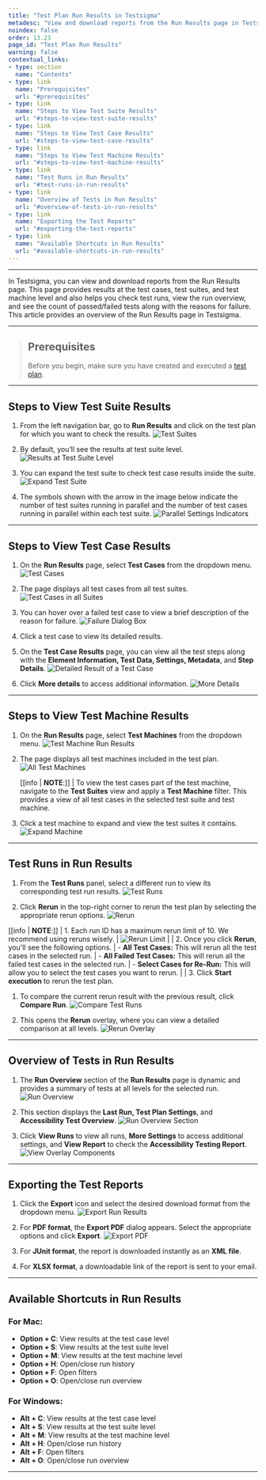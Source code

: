 ```yaml
---
title: "Test Plan Run Results in Testsigma"
metadesc: "View and download reports from the Run Results page in Testsigma | This page provides detailed results at the test cases, suites, and machines levels."
noindex: false
order: 13.23
page_id: "Test Plan Run Results"
warning: false
contextual_links:
- type: section
  name: "Contents"
- type: link
  name: "Prerequisites"
  url: "#prerequisites"
- type: link
  name: "Steps to View Test Suite Results"
  url: "#steps-to-view-test-suite-results"
- type: link
  name: "Steps to View Test Case Results"
  url: "#steps-to-view-test-case-results"
- type: link
  name: "Steps to View Test Machine Results"
  url: "#steps-to-view-test-machine-results"
- type: link
  name: "Test Runs in Run Results"
  url: "#test-runs-in-run-results"
- type: link
  name: "Overview of Tests in Run Results"
  url: "#overview-of-tests-in-run-results"
- type: link
  name: "Exporting the Test Reports"
  url: "#exporting-the-test-reports"
- type: link
  name: "Available Shortcuts in Run Results"
  url: "#available-shortcuts-in-run-results"
---
```


---

In Testsigma, you can view and download reports from the Run Results page. This page provides results at the test cases, test suites, and test machine level and also helps you check test runs, view the run overview, and see the count of passed/failed tests along with the reasons for failure. This article provides an overview of the Run Results page in Testsigma.


---

> ## **Prerequisites**
>
> Before you begin, make sure you have created and executed a [test plan](https://testsigma.com/docs/test-management/test-plans/overview/).

---

## **Steps to View Test Suite Results**

1. From the left navigation bar, go to **Run Results** and click on the test plan for which you want to check the results.
   ![Test Suites](https://s3.amazonaws.com/static-docs.testsigma.com/new_images/projects/applications/Run_Results_Test_Suites.png)

2. By default, you’ll see the results at test suite level. 
   ![Results at Test Suite Level](https://s3.amazonaws.com/static-docs.testsigma.com/new_images/projects/applications/Run_Results_Default_Page.png)

3. You can expand the test suite to check test case results inside the suite. 
   ![Expand Test Suite](https://s3.amazonaws.com/static-docs.testsigma.com/new_images/projects/applications/Expan_Test_Suite_Run_Results.png)
   
4. The symbols shown with the arrow in the image below indicate the number of test suites running in parallel and the number of test cases running in parallel within each test suite.
   ![Parallel Settings Indicators](https://s3.amazonaws.com/static-docs.testsigma.com/new_images/projects/applications/Parallel_Settings_In_Test_Suites.png)

---


## **Steps to View Test Case Results**

1. On the **Run Results** page, select **Test Cases** from the dropdown menu.
   ![Test Cases](https://s3.amazonaws.com/static-docs.testsigma.com/new_images/projects/applications/Run_Results_Test_Cases.png)

2. The page displays all test cases from all test suites.
   ![Test Cases in all Suites](https://s3.amazonaws.com/static-docs.testsigma.com/new_images/projects/applications/Test_Cases_In_All_Suites.png)

3. You can hover over a failed test case to view a brief description of the reason for failure.
   ![Failure Dialog Box](https://s3.amazonaws.com/static-docs.testsigma.com/new_images/projects/applications/Failure_Dialog_Test_Cases.png)

4. Click a test case to view its detailed results.

5. On the **Test Case Results** page, you can view all the test steps along with the **Element Information, Test Data, Settings, Metadata**, and **Step Details**.
   ![Detailed Result of a Test Case](https://s3.amazonaws.com/static-docs.testsigma.com/new_images/projects/applications/Detailed_Test_Case_Result.png)

6. Click **More details** to access additional information.
   ![More Details](https://s3.amazonaws.com/static-docs.testsigma.com/new_images/projects/applications/More_Details_On_Test_Case_Result.png)

---

## **Steps to View Test Machine Results**

1. On the **Run Results** page, select **Test Machines** from the dropdown menu.
   ![Test Machine Run Results](https://s3.amazonaws.com/static-docs.testsigma.com/new_images/projects/applications/Test_Machine_Run_Results.png)

2. The page displays all test machines included in the test plan.
   ![All Test Machines](https://s3.amazonaws.com/static-docs.testsigma.com/new_images/projects/applications/All_Test_Machines_Run_Results.png)

   [[info | **NOTE**:]]
   | To view the test cases part of the test machine, navigate to the **Test Suites** view and apply a **Test Machine** filter. This provides a view of all test cases in the selected test suite and test machine.

3. Click a test machine to expand and view the test suites it contains.
   ![Expand Machine](https://s3.amazonaws.com/static-docs.testsigma.com/new_images/projects/applications/Expand_Test_Machine_Run_Result.png)

---

## **Test Runs in Run Results**

1. From the **Test Runs** panel, select a different run to view its corresponding test run results.
   ![Test Runs](https://s3.amazonaws.com/static-docs.testsigma.com/new_images/projects/applications/Test_Runs_In_Run_Results.png)

2. Click **Rerun** in the top-right corner to rerun the test plan by selecting the appropriate rerun options.
   ![Rerun](https://s3.amazonaws.com/static-docs.testsigma.com/new_images/projects/applications/ReRun_from_Run_Results.png)

[[info | **NOTE**:]]
| 1. Each run ID has a maximum rerun limit of 10. We recommend using reruns wisely. 
| ![Rerun Limit](https://s3.amazonaws.com/static-docs.testsigma.com/new_images/projects/applications/Rerun_Limits_Run_Results.png)
|
| 2. Once you click **Rerun**, you'll see the following options. 
|    - **All Test Cases:** This will rerun all the test cases in the selected run.
|    - **All Failed Test Cases:** This will rerun all the failed test cases in the selected run. 
|    - **Select Cases for Re-Run:** This will allow you to select the test cases you want to rerun.
|
| 3. Click **Start execution** to rerun the test plan.


1. To compare the current rerun result with the previous result, click **Compare Run**.
   ![Compare Test Runs](https://s3.amazonaws.com/static-docs.testsigma.com/new_images/projects/applications/Compare_Runs_In_Run_Results.png)

2. This opens the **Rerun** overlay, where you can view a detailed comparison at all levels.
   ![Rerun Overlay](https://s3.amazonaws.com/static-docs.testsigma.com/new_images/projects/applications/Compare_Runs_Overlay.png)

---

## **Overview of Tests in Run Results**

1. The **Run Overview** section of the **Run Results** page is dynamic and provides a summary of tests at all levels for the selected run.
   ![Run Overview](https://s3.amazonaws.com/static-docs.testsigma.com/new_images/projects/applications/Run_Overview_Run_Results.png)

2. This section displays the **Last Run, Test Plan Settings**, and **Accessibility Test Overview**.
   ![Run Overview Section](https://s3.amazonaws.com/static-docs.testsigma.com/new_images/projects/applications/Run_Overview_Section_Run_Results.png)

3. Click **View Runs** to view all runs, **More Settings** to access additional settings, and **View Report** to check the **Accessibility Testing Report**.
   ![View Overlay Components](https://s3.amazonaws.com/static-docs.testsigma.com/new_images/projects/applications/Run_Overview_Overlay_Comps.png)

---

## **Exporting the Test Reports**

1. Click the **Export** icon and select the desired download format from the dropdown menu.
   ![Export Run Results](https://s3.amazonaws.com/static-docs.testsigma.com/new_images/projects/applications/Export_Run_Results.png)

2. For **PDF format**, the **Export PDF** dialog appears. Select the appropriate options and click **Export**.
   ![Export PDF](https://s3.amazonaws.com/static-docs.testsigma.com/new_images/projects/applications/Export_Run_Results_In_PDF.png)

3. For **JUnit format**, the report is downloaded instantly as an **XML file**.

4. For **XLSX format**, a downloadable link of the report is sent to your email.

---

## **Available Shortcuts in Run Results**

### **For Mac:**
- **Option + C**: View results at the test case level
- **Option + S**: View results at the test suite level
- **Option + M**: View results at the test machine level
- **Option + H**: Open/close run history
- **Option + F**: Open filters
- **Option + O**: Open/close run overview

### **For Windows:**
- **Alt + C**: View results at the test case level
- **Alt + S**: View results at the test suite level
- **Alt + M**: View results at the test machine level
- **Alt + H**: Open/close run history
- **Alt + F**: Open filters
- **Alt + O**: Open/close run overview

---